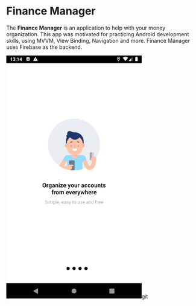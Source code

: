 # Finance Manager

The **Finance Manager** is an application to help with your money organization.
This app was motivated for practicing Android development skills, using MVVM, View Binding, Navigation and more.
Finance Manager uses Firebase as the backend.

![til](./gif/gif.gif)git 